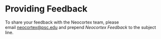 # Providing Feedback
To share your feedback with the Neocortex team, please email neocortex@psc.edu and prepend *Neocortex Feedback* to the subject line.

